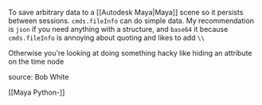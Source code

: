 To save arbitrary data to a [[Autodesk Maya|Maya]] scene so it persists between sessions.
`cmds.fileInfo` can do simple data. My recommendation is `json` if you need anything with a structure, and `base64` it because `cmds.fileInfo` is annoying about quoting and likes to add `\\` 

Otherwise you're looking at doing something hacky like hiding an attribute on the time node

source: Bob White

[[Maya Python-]]